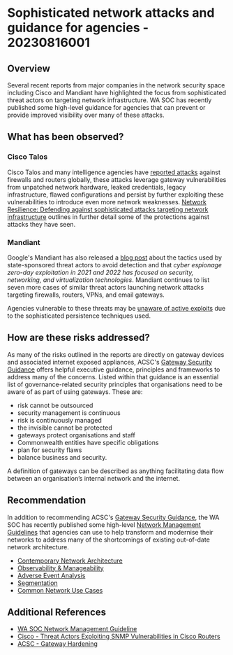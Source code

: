 # Sophisticated network attacks and guidance for agencies - 20230816001

## Overview

Several recent reports from major companies in the network security space including Cisco and Mandiant have highlighted the focus from sophisticated threat actors on targeting network infrastructure. WA SOC has recently published some high-level guidance for agencies that can prevent or provide improved visibility over many of these attacks.

## What has been observed?

### Cisco Talos 

Cisco Talos and many intelligence agencies have [reported attacks](https://blog.talosintelligence.com/state-sponsored-campaigns-target-global-network-infrastructure/) against firewalls and routers globally, these attacks leverage gateway vulnerabilities from unpatched network hardware, leaked credentials, legacy infrastructure, flawed configurations and persist by further exploiting these vulnerabilities to introduce even more network weaknesses. [Network Resilience: Defending against sophisticated attacks targeting network infrastructure](https://blogs.cisco.com/security/network-resilience-defending-against-sophisticated-attacks-targeting-network-infrastructure) outlines in further detail some of the protections against attacks they have seen. 

### Mandiant

Google's Mandiant has also released a [blog post](https://www.mandiant.com/resources/blog/chinese-espionage-tactics) about the tactics used by state-sponsored threat actors to avoid detection and that *cyber espionage zero-day exploitation in 2021 and 2022 has focused on security, networking, and virtualization technologies*. Mandiant continues to list seven more cases of similar threat actors launching network attacks targeting firewalls, routers, VPNs, and email gateways.

Agencies vulnerable to these threats may be [unaware of active exploits](https://www.mandiant.com/resources/blog/barracuda-esg-exploited-globally) due to the sophisticated persistence techniques used.

## How are these risks addressed?

As many of the risks outlined in the reports are directly on gateway devices and associated internet exposed appliances, ACSC's [Gateway Security Guidance](https://www.cyber.gov.au/resources-business-and-government/maintaining-devices-and-systems/system-hardening-and-administration/gateway-hardening/gateway-security-guidance-package-executive-guidance) offers helpful executive guidance, principles and frameworks to address many of the concerns. Listed within that guidance is an essential list of governance-related security principles that organisations need to be aware of as part of using gateways. These are:

-   risk cannot be outsourced
-   security management is continuous
-   risk is continuously managed
-   the invisible cannot be protected
-   gateways protect organisations and staff
-   Commonwealth entities have specific obligations
-   plan for security flaws
-   balance business and security.

A definition of gateways can be described as anything facilitating data flow between an organisation’s internal network and the internet.

## Recommendation

In addition to recommending ACSC's [Gateway Security Guidance](https://www.cyber.gov.au/resources-business-and-government/maintaining-devices-and-systems/system-hardening-and-administration/gateway-hardening/gateway-security-guidance-package-executive-guidance), the WA SOC has recently published some high-level [Network Management Guidelines](https://soc.cyber.wa.gov.au//guidelines/network-management/) that agencies can use to help transform and modernise their networks to address many of the shortcomings of existing out-of-date network architecture. 

- [Contemporary Network Architecture](https://soc.cyber.wa.gov.au//guidelines/network-management/#contemporary-network-architecture)
- [Observability & Manageability](https://soc.cyber.wa.gov.au//guidelines/network-management/#observability-manageability)
- [Adverse Event Analysis](https://soc.cyber.wa.gov.au//guidelines/network-management/#adverse-event-analysis)
- [Segmentation](https://soc.cyber.wa.gov.au//guidelines/network-management/#segmentation)
- [Common Network Use Cases](https://soc.cyber.wa.gov.au//guidelines/network-management/#common-network-use-cases)

## Additional References

- [WA SOC Network Management Guideline](https://soc.cyber.wa.gov.au//guidelines/network-management/)
- [Cisco - Threat Actors Exploiting SNMP Vulnerabilities in Cisco Routers](https://blogs.cisco.com/security/threat-actors-exploiting-snmp-vulnerabilities-in-cisco-routers)
- [ACSC - Gateway Hardening](https://www.cyber.gov.au/resources-business-and-government/maintaining-devices-and-systems/system-hardening-and-administration/gateway-hardening)
